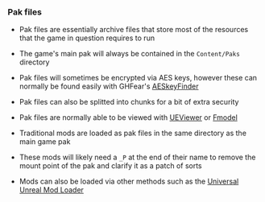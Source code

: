 ### Pak files
- Pak files are essentially archive files that store most of the resources that the game in question requires to run
- The game's main pak will always be contained in the `Content/Paks` directory
- Pak files will sometimes be encrypted via AES keys, however these can normally be found easily with GHFear's [AESkeyFinder](https://zenhax.com/viewtopic.php?t=9407&start=20)
- Pak files can also be splitted into chunks for a bit of extra security
- Pak files are normally able to be viewed with [UEViewer](https://www.gildor.org/en/projects/umodel) or [Fmodel](https://fmodel.app/)

- Traditional mods are loaded as pak files in the same directory as the main game pak
- These mods will likely need a `_P` at the end of their name to remove the mount point of the pak and clarify it as a patch of sorts
- Mods can also be loaded via other methods such as the [Universal Unreal Mod Loader](https://github.com/RussellJerome/UnrealModLoader)
